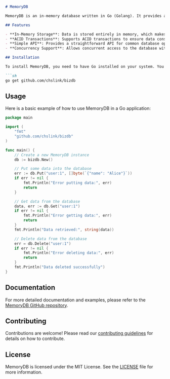  ```markdown
# MemoryDB

MemoryDB is an in-memory database written in Go (Golang). It provides a simple and efficient way to store, retrieve, update, and delete data. The primary goal of MemoryDB is to be lightweight, fast, and easy to use for small-scale applications.

## Features

- **In-Memory Storage**: Data is stored entirely in memory, which makes read and write operations very fast.
- **ACID Transactions**: Supports ACID transactions to ensure data consistency.
- **Simple API**: Provides a straightforward API for common database operations like Get, Put, Delete, etc.
- **Concurrency Support**: Allows concurrent access to the database with proper synchronization mechanisms.

## Installation

To install MemoryDB, you need to have Go installed on your system. You can then download and install it using the following command:

```sh
go get github.com/chslink/bizdb
```

## Usage

Here is a basic example of how to use MemoryDB in a Go application:

```go
package main

import (
	"fmt"
	"github.com/chslink/bizdb"
)

func main() {
	// Create a new MemoryDB instance
	db := bizdb.New()

	// Put some data into the database
	err := db.Put("user:1", []byte(`{"name": "Alice"}`))
	if err != nil {
		fmt.Println("Error putting data:", err)
		return
	}

	// Get data from the database
	data, err := db.Get("user:1")
	if err != nil {
		fmt.Println("Error getting data:", err)
		return
	}
	fmt.Println("Data retrieved:", string(data))

	// Delete data from the database
	err = db.Delete("user:1")
	if err != nil {
		fmt.Println("Error deleting data:", err)
		return
	}
	fmt.Println("Data deleted successfully")
}
```

## Documentation

For more detailed documentation and examples, please refer to the [MemoryDB GitHub repository](github.com/chslink/bizdb).

## Contributing

Contributions are welcome! Please read our [contributing guidelines](CONTRIBUTING.md) for details on how to contribute.

## License

MemoryDB is licensed under the MIT License. See the [LICENSE](LICENSE) file for more information.
```